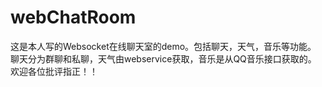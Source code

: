 # webChatRoom
这是本人写的Websocket在线聊天室的demo。包括聊天，天气，音乐等功能。
聊天分为群聊和私聊，天气由webservice获取，音乐是从QQ音乐接口获取的。
欢迎各位批评指正！！
